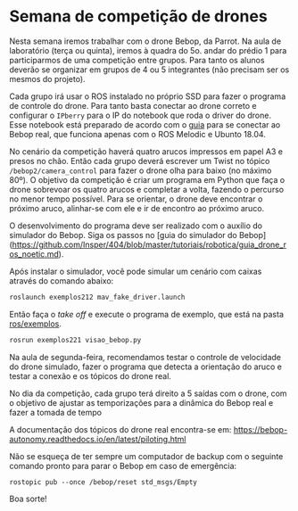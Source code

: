# Semana de competição de drones

Nesta semana iremos trabalhar com o drone Bebop, da Parrot. Na aula de laboratório (terça ou quinta), iremos à quadra do 5o. andar do prédio 1 para participarmos de uma competição entre grupos. Para tanto os alunos deverão se organizar em grupos de 4 ou 5 integrantes (não precisam ser os mesmos do projeto).

Cada grupo irá usar o ROS instalado no próprio SSD para fazer o programa de controle do drone. Para tanto basta conectar ao drone correto e configurar o `IPberry` para o IP do notebook que roda o driver do drone. Esse notebook está preparado de acordo com o [guia](https://github.com/Insper/bebop_sphinx/blob/master/docs/bebop_tutorial.md#como-conectar-no-drone-se-voc%C3%AA-j%C3%A1-tem-o-bebop_autonomy-instalado) para se conectar ao Bebop real, que funciona apenas com o ROS Melodic e Ubunto 18.04.

No cenário da competição haverá quatro arucos impressos em papel A3 e presos no chão. Então cada grupo deverá escrever um Twist no tópico `/bebop2/camera_control` para fazer o drone olha para baixo (no máximo 80º). O objetivo da competição é criar um programa em Python que faça o drone sobrevoar os quatro arucos e completar a volta, fazendo o percurso no menor tempo possível. Para se orientar, o drone deve encontrar o próximo aruco, alinhar-se com ele e ir de encontro ao próximo aruco.

O desenvolvimento do programa deve ser realizado com o auxílio do simulador do Bebop. Siga os passos no [guia do simulador do Bebop] (https://github.com/Insper/404/blob/master/tutoriais/robotica/guia_drone_ros_noetic.md).

Após instalar o simulador, você pode simular um cenário com caixas através do comando abaixo:

```bash
roslaunch exemplos212 mav_fake_driver.launch 
```

Então faça o *take off* e execute o programa de exemplo, que está na pasta [ros/exemplos](./ros/exemplos).

```bash
rosrun exemplos221 visao_bebop.py 
```
Na aula de segunda-feira, recomendamos testar o controle de velocidade do drone simulado, fazer o programa que detecta a orientação do aruco e testar a conexão e os tópicos do drone real.

No dia da competição, cada grupo terá direito a 5 saídas com o drone, com o objetivo de ajustar as temporizações para a dinâmica do Bebop real e fazer a tomada de tempo

A documentação dos tópicos do drone real encontra-se em:
https://bebop-autonomy.readthedocs.io/en/latest/piloting.html


Não se esqueça de ter sempre um computador de backup com o seguinte comando pronto para parar o Bebop em caso de emergência:

```
rostopic pub --once /bebop/reset std_msgs/Empty
```

Boa sorte!



